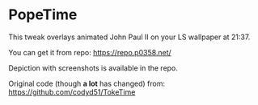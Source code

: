 PopeTime
================

This tweak overlays animated John Paul II on your LS wallpaper at 21:37.

You can get it from repo: https://repo.p0358.net/

Depiction with screenshots is available in the repo.

Original code (though **a lot** has changed) from:
https://github.com/codyd51/TokeTime
